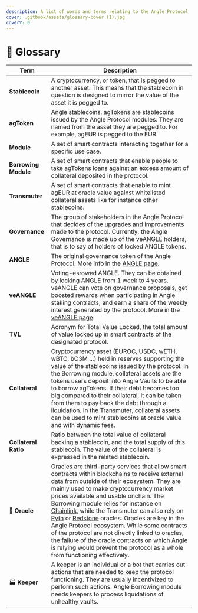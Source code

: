 ```yaml
---
description: A list of words and terms relating to the Angle Protocol
cover: .gitbook/assets/glossary-cover (1).jpg
coverY: 0
---
```


# 📒 Glossary

| Term                 | Description                                                                                                                                                                                                                                                                                                                                                                                                                                                                                                                                                                                                                                                                                   |
| -------------------- | --------------------------------------------------------------------------------------------------------------------------------------------------------------------------------------------------------------------------------------------------------------------------------------------------------------------------------------------------------------------------------------------------------------------------------------------------------------------------------------------------------------------------------------------------------------------------------------------------------------------------------------------------------------------------------------------- |
| **Stablecoin**       | A cryptocurrency, or token, that is pegged to another asset. This means that the stablecoin in question is designed to mirror the value of the asset it is pegged to.                                                                                                                                                                                                                                                                                                                                                                                                                                                                                                                         |
| **agToken**          | Angle stablecoins. agTokens are stablecoins issued by the Angle Protocol modules. They are named from the asset they are pegged to. For example, agEUR is pegged to the EUR.                                                                                                                                                                                                                                                                                                                                                                                                                                                                                                                  |
| **Module**           | A set of smart contracts interacting together for a specific use case.                                                                                                                                                                                                                                                                                                                                                                                                                                                                                                                                                                                                                        |
| **Borrowing Module** | A set of smart contracts that enable people to take agTokens loans against an excess amount of collateral deposited in the protocol.                                                                                                                                                                                                                                                                                                                                                                                                                                                                                                                                                          |
| **Transmuter**       | A set of smart contracts that enable to mint agEUR at oracle value against whitelisted collateral assets like for instance other stablecoins.                                                                                                                                                                                                                                                                                                                                                                                                                                                                                                                                                 |
| **Governance**       | The group of stakeholders in the Angle Protocol that decides of the upgrades and improvements made to the protocol. Currently, the Angle Governance is made up of the veANGLE holders, that is to say of holders of locked ANGLE tokens.                                                                                                                                                                                                                                                                                                                                                                                                                                                      |
| **ANGLE**            | The original governance token of the Angle Protocol. More info in the [ANGLE page](governance/angle-token.md).                                                                                                                                                                                                                                                                                                                                                                                                                                                                                                                                                                                |
| **veANGLE**          | Voting-esrowed ANGLE. They can be obtained by locking ANGLE from 1 week to 4 years. veANGLE can vote on governance proposals, get boosted rewards when participating in Angle staking contracts, and earn a share of the weekly interest generated by the protocol. More in the [veANGLE page](governance/veANGLE/).                                                                                                                                                                                                                                                                                                                                                                          |
| **TVL**              | Acronym for Total Value Locked, the total amount of value locked up in smart contracts of the designated protocol.                                                                                                                                                                                                                                                                                                                                                                                                                                                                                                                                                                            |
| **Collateral**       | Cryptocurrency asset (EUROC, USDC, wETH, wBTC, bC3M ...) held in reserves supporting the value of the stablecoins issued by the protocol. In the Borrowing module, collateral assets are the tokens users deposit into Angle Vaults to be able to borrow agTokens. If their debt becomes too big compared to their collateral, it can be taken from them to pay back the debt through a liquidation. In the Transmuter, collateral assets can be used to mint stablecoins at oracle value and with dynamic fees.                                                                                                                                                                              |
| **Collateral Ratio** | Ratio between the total value of collateral backing a stablecoin, and the total supply of this stablecoin. The value of the collateral is expressed in the related stablecoin.                                                                                                                                                                                                                                                                                                                                                                                                                                                                                                                |
| 🔱 **Oracle**        | Oracles are third-party services that allow smart contracts within blockchains to receive external data from outside of their ecosystem. They are mainly used to make cryptocurrency market prices available and usable onchain. The Borrowing module relies for instance on [Chainlink](https://chain.link), while the Transmuter can also rely on [Pyth](https://pyth.network) or [Redstone](https://redstone.finance) oracles. Oracles are key in the Angle Protocol ecosystem. While some contracts of the protocol are not directly linked to oracles, the failure of the oracle contracts on which Angle is relying would prevent the protocol as a whole from functioning effectively. |
| 🏭 **Keeper**        | A keeper is an individual or a bot that carries out actions that are needed to keep the protocol functioning. They are usually incentivized to perform such actions. Angle Borrowing module needs keepers to process liquidations of unhealthy vaults.                                                                                                                                                                                                                                                                                                                                                                                                                                        |
